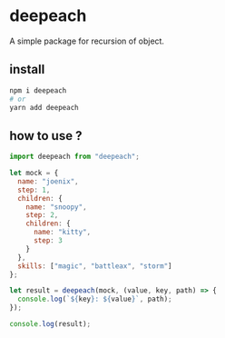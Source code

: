 # deepeach

A simple package for recursion of object.

## install

```sh
npm i deepeach
# or
yarn add deepeach
```

## how to use ?

```js
import deepeach from "deepeach";

let mock = {
  name: "joenix",
  step: 1,
  children: {
    name: "snoopy",
    step: 2,
    children: {
      name: "kitty",
      step: 3
    }
  },
  skills: ["magic", "battleax", "storm"]
};

let result = deepeach(mock, (value, key, path) => {
  console.log(`${key}: ${value}`, path);
});

console.log(result);
```
